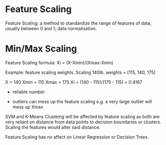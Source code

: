 # Feature Scaling
Feature Scaling; a method to standardize the range of features of data, usually between 0 and 1; data normalisation.

# Min/Max Scaling
Feature Scaling formula:
Xi = (X-Xmin)/(Xmax-Xmin)

Example: feature scaling weights. Scaling 140lb. 
weights = [115, 140, 175]

X = 140
Xmin = 115
Xmax = 175
Xi = (140 - 115)/(175 - 115) = 0.4167

+ reliable number
- outliers can mess up the feature scaling e.g. a very large outlier will mess up Xmax


SVM and K-Means Clusteing will be affected by feature scaling as both are very reliant on distance from data points to decision boundaries or clusters. Scaling the features would alter said distance.

Feature Scaling has no affect on Linear Regression or Decision Trees.
